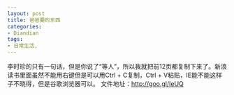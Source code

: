 ```yaml
---
layout: post
title: 爸爸要的东西
categories:
- Diandian
tags:
- 日常生活, 
---
```

李时珍的只有一句话，但是你说了“等人”，所以我就把前12页都复制下来了。新浪读书里面虽然不能用右键但是可以用Ctrl + C复制，Ctrl + V粘贴，IE能不能这样子不晓得，但是谷歌浏览器可以。 文件地址：http://goo.gl/IeUQ